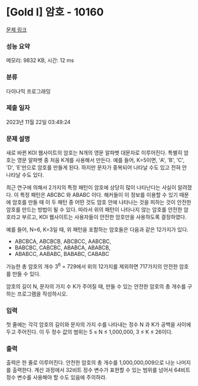 # [Gold I] 암호 - 10160 

[문제 링크](https://www.acmicpc.net/problem/10160) 

### 성능 요약

메모리: 9832 KB, 시간: 12 ms

### 분류

다이나믹 프로그래밍

### 제출 일자

2023년 11월 22일 03:49:24

### 문제 설명

<p>새로 바뀐 KOI 웹사이트의 암호는 N개의 영문 알파벳 대문자로 이루어진다. 특별히 암호는 영문 알파벳 중 처음 K개를 사용해서 만든다. 예를 들어, K=5이면, ‘A', 'B', 'C', 'D', 'E'만으로 암호를 만들게 된다. 하지만 문자가 중복되어 나타날 수도 있고 전혀 안 나타날 수도 있다. </p>

<p>최근 연구에 의해서 2가지의 특정 패턴이 암호에 상당히 많이 나타난다는 사실이 알려졌다. 이 특정 패턴은 ABCBC 와 ABABC 이다. 해커들이 이 정보를 이용할 수 있기 때문에 암호를 만들 때 이 두 패턴 중 어떤 것도 암호 안에 나타나는 것을 피하는 것이 안전한 암호를 만드는 방법이 될 수 있다. 따라서 위의 패턴이 나타나지 않는 암호를 안전한 암호라고 부르고, KOI 웹사이트는 사용자들이 안전한 암호만을 사용하도록 결정하였다. </p>

<p>예를 들어, N=6, K=3일 때, 위 패턴을 포함하는 암호들은 다음과 같은 12가지가 있다. </p>

<ul>
	<li>ABCBCA, ABCBCB, ABCBCC, AABCBC,</li>
	<li>BABCBC, CABCBC, ABABCA, ABABCB,</li>
	<li>ABABCC, AABABC, BABABC, CABABC </li>
</ul>

<p>가능한 총 암호의 개수 3<sup>6</sup> = 729에서 위의 12가지를 제외하면 717가지의 안전한 암호를 만들 수 있다. </p>

<p>암호의 길이 N, 문자의 가지 수 K가 주어질 때, 만들 수 있는 안전한 암호의 총 개수를 구하는 프로그램을 작성하시오. </p>

### 입력 

 <p>첫 줄에는 각각 암호의 길이와 문자의 가지 수를 나타내는 정수 N 과 K가 공백을 사이에 두고 주어진다. 이 두 정수 값의 범위는 5 ≤ N ≤ 1,000,000, 3 ≤ K ≤ 26이다. </p>

### 출력 

 <p>출력은 한 줄로 이루어진다. 안전한 암호의 총 개수를 1,000,000,009으로 나눈 나머지를 출력한다. 계산 과정에서 32비트 정수 변수가 표현할 수 있는 범위를 넘어서 64비트 정수 변수를 사용해야 할 수도 있음에 주의하라.</p>


